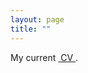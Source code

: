 ```yaml
--- 
layout: page
title: ""
---
```


My current <a href="https://github.com/researchecon/lunpide/blob/345fdbe40c886080ecc3d515a7fba7d6bffe1f3c/cvgithub.pdf" class="image fit"><img src="images/marr_pic.jpg" alt=""> CV </a>.


